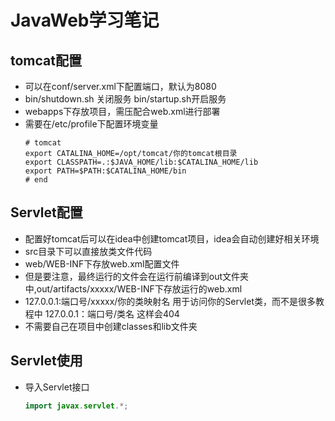 # JavaWeb学习笔记
## tomcat配置
   - 可以在conf/server.xml下配置端口，默认为8080
   - bin/shutdown.sh 关闭服务 bin/startup.sh开启服务
   - webapps下存放项目，需压配合web.xml进行部署
   - 需要在/etc/profile下配置环境变量
      ```
      # tomcat
      export CATALINA_HOME=/opt/tomcat/你的tomcat根目录
      export CLASSPATH=.:$JAVA_HOME/lib:$CATALINA_HOME/lib
      export PATH=$PATH:$CATALINA_HOME/bin
      # end
      ```
## Servlet配置
   - 配置好tomcat后可以在idea中创建tomcat项目，idea会自动创建好相关环境
   - src目录下可以直接放类文件代码
   - web/WEB-INF下存放web.xml配置文件
   - 但是要注意，最终运行的文件会在运行前编译到out文件夹中,out/artifacts/xxxxx/WEB-INF下存放运行的web.xml
   - 127.0.0.1:端口号/xxxxx/你的类映射名 用于访问你的Servlet类，而不是很多教程中 127.0.0.1：端口号/类名 这样会404
   - 不需要自己在项目中创建classes和lib文件夹
## Servlet使用
   - 导入Servlet接口
      ```java
      import javax.servlet.*;
      ```
   
